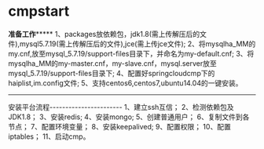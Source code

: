 # cmpstart
**********准备工作***************
1、packages放依赖包，jdk1.8(需上传解压后的文件),mysql5.7.19(需上传解压后的文件),jce(需上传jce文件);
2、将mysqlha_MM的my.cnf,放至mysql_5.7.19/support-files目录下，并命名为my-default.cnf;
3、将mysqlha_MM的my-master.cnf，my-slave.cnf，mysql.server放至mysql_5.7.19/support-files目录下;
4、配置好springcloudcmp下的haiplist,im.config文件;
5、支持centos6,centos7,ubuntu14.04的一键安装。

********************************
安装平台流程-----------------------
1、建立ssh互信；
2、检测依赖包及JDK1.8；
3、安装redis;
4、安装mongo;
5、创建普通用户；
6、复制文件到各节点；
7、配置环境变量；
8、安装keepalived;
9、配置权限；
10、配置iptables；
11、启动cmp。
